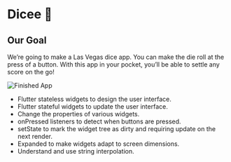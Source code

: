 # Dicee 🎲

## Our Goal

We’re going to make a Las Vegas dice app. You can make the die roll at the press of a button. With this app in your pocket, you’ll be able to settle any score on the go!

![Finished App](https://github.com/londonappbrewery/Images/blob/master/dicee-demo.gif)

- Flutter stateless widgets to design the user interface.
- Flutter stateful widgets to update the user interface.
- Change the properties of various widgets.
- onPressed listeners to detect when buttons are pressed.
- setState to mark the widget tree as dirty and requiring update on the next render.
- Expanded to make widgets adapt to screen dimensions.
- Understand and use string interpolation.
